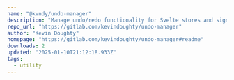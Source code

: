 ```yaml
---
name: "@kvndy/undo-manager"
description: "Manage undo/redo functionality for Svelte stores and signals."
repo_url: "https://gitlab.com/kevindoughty/undo-manager"
author: "Kevin Doughty"
homepage: "https://gitlab.com/kevindoughty/undo-manager#readme"
downloads: 2
updated: "2025-01-10T21:12:18.933Z"
tags: 
  - utility
---
```

